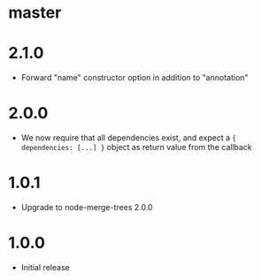 # master

# 2.1.0

* Forward "name" constructor option in addition to "annotation"

# 2.0.0

* We now require that all dependencies exist, and expect a `{ dependencies:
  [...] }` object as return value from the callback

# 1.0.1

* Upgrade to node-merge-trees 2.0.0

# 1.0.0

* Initial release
